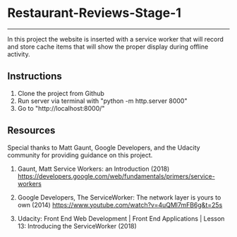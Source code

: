 # Restaurant-Reviews-Stage-1
---

In this project the website is inserted with a service worker that will record and store cache items that will show the proper
display during offline activity. 


## Instructions

1. Clone the project from Github
2. Run server via terminal with "python -m http.server 8000"
3. Go to "http://localhost:8000/"


## Resources

Special thanks to Matt Gaunt, Google Developers, and the Udacity community for providing guidance on this project.

1. Gaunt, Matt  Service Workers: an Introduction (2018)
https://developers.google.com/web/fundamentals/primers/service-workers

2. Google Developers, The ServiceWorker: The network layer is yours to own (2014)
https://www.youtube.com/watch?v=4uQMl7mFB6g&t=25s

3. Udacity: Front End Web Development | Front End Applications | Lesson 13: Introducing the ServiceWorker (2018)

